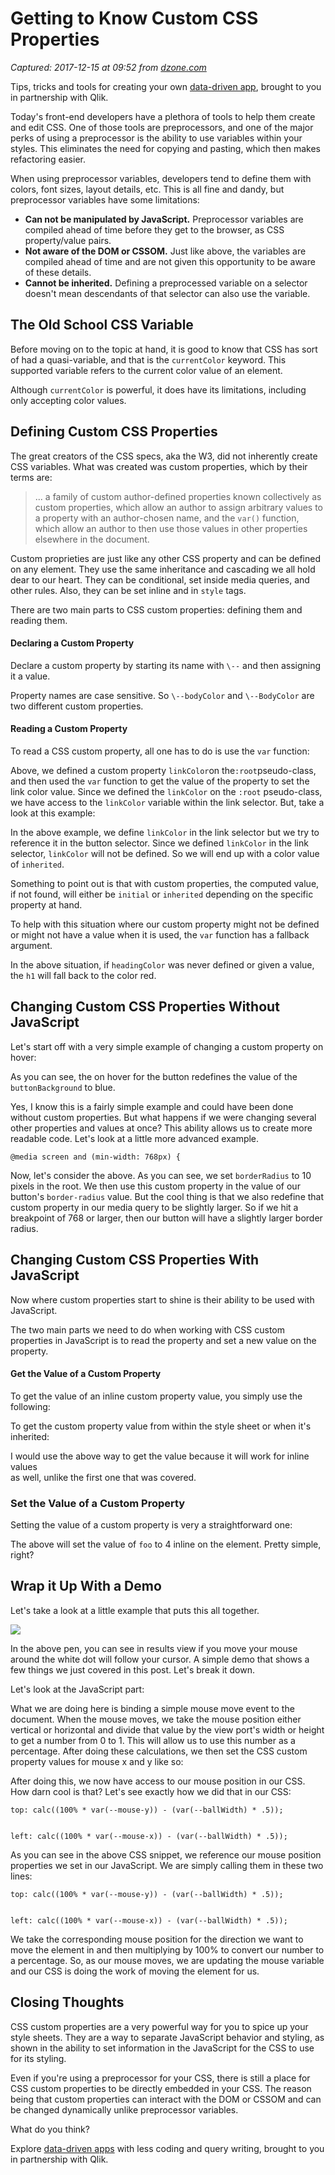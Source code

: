 # Getting to Know Custom CSS Properties

_Captured: 2017-12-15 at 09:52 from [dzone.com](https://dzone.com/articles/getting-to-know-custom-css-properties?edition=342156&utm_source=Daily%20Digest&utm_medium=email&utm_campaign=Daily%20Digest%202017-12-14)_

Tips, tricks and tools for creating your own [data-driven app](https://dzone.com/go?i=247321&u=http%3A%2F%2Fplayground.qlik.com%2Flearn%2Fnoobs%2Fintro%3Futm_source%3Ddzone_web_dev_zone%26utm_medium%3Dbumper_text_1%26utm_campaign%3Ddzone), brought to you in partnership with Qlik.

Today's front-end developers have a plethora of tools to help them create and edit CSS. One of those tools are preprocessors, and one of the major perks of using a preprocessor is the ability to use variables within your styles. This eliminates the need for copying and pasting, which then makes refactoring easier.

When using preprocessor variables, developers tend to define them with colors, font sizes, layout details, etc. This is all fine and dandy, but preprocessor variables have some limitations:

  * **Can not be manipulated by JavaScript.** Preprocessor variables are compiled ahead of time before they get to the browser, as CSS property/value pairs.
  * **Not aware of the DOM or CSSOM.** Just like above, the variables are compiled ahead of time and are not given this opportunity to be aware of these details.
  * **Cannot be inherited.** Defining a preprocessed variable on a selector doesn't mean descendants of that selector can also use the variable.

## The Old School CSS Variable

Before moving on to the topic at hand, it is good to know that CSS has sort of had a quasi-variable, and that is the `currentColor` keyword. This supported variable refers to the current color value of an element.

Although `currentColor` is powerful, it does have its limitations, including only accepting color values.

## Defining Custom CSS Properties

The great creators of the CSS specs, aka the W3, did not inherently create CSS variables. What was created was custom properties, which by their terms are:

> ... a family of custom author-defined properties known collectively as custom properties, which allow an author to assign arbitrary values to a property with an author-chosen name, and the `var()` function, which allow an author to then use those values in other properties elsewhere in the document.

Custom proprieties are just like any other CSS property and can be defined on any element. They use the same inheritance and cascading we all hold dear to our heart. They can be conditional, set inside media queries, and other rules. Also, they can be set inline and in `style` tags.

There are two main parts to CSS custom properties: defining them and reading them.

#### Declaring a Custom Property

Declare a custom property by starting its name with `\--` and then assigning it a value.

Property names are case sensitive. So `\--bodyColor` and `\--BodyColor` are two different custom properties.

#### Reading a Custom Property

To read a CSS custom property, all one has to do is use the `var` function:

Above, we defined a custom property `linkColor`on the`:root`pseudo-class, and then used the `var` function to get the value of the property to set the link color value. Since we defined the `linkColor` on the `:root` pseudo-class, we have access to the `linkColor` variable within the link selector. But, take a look at this example:

In the above example, we define `linkColor` in the link selector but we try to reference it in the button selector. Since we defined `linkColor` in the link selector, `linkColor` will not be defined. So we will end up with a color value of `inherited`.

Something to point out is that with custom properties, the computed value, if not found, will either be `initial` or `inherited` depending on the specific property at hand.

To help with this situation where our custom property might not be defined or might not have a value when it is used, the `var` function has a fallback argument.

In the above situation, if `headingColor` was never defined or given a value, the `h1` will fall back to the color red.

## Changing Custom CSS Properties Without JavaScript

Let's start off with a very simple example of changing a custom property on hover:

As you can see, the on hover for the button redefines the value of the `buttonBackground` to blue.

Yes, I know this is a fairly simple example and could have been done without custom properties. But what happens if we were changing several other properties and values at once? This ability allows us to create more readable code. Let's look at a little more advanced example.
    
    
    @media screen and (min-width: 768px) {

Now, let's consider the above. As you can see, we set `borderRadius` to 10 pixels in the root. We then use this custom property in the value of our button's `border-radius` value. But the cool thing is that we also redefine that custom property in our media query to be slightly larger. So if we hit a breakpoint of 768 or larger, then our button will have a slightly larger border radius.

## Changing Custom CSS Properties With JavaScript

Now where custom properties start to shine is their ability to be used with JavaScript.

The two main parts we need to do when working with CSS custom properties in JavaScript is to read the property and set a new value on the property.

#### Get the Value of a Custom Property

To get the value of an inline custom property value, you simply use the following:

To get the custom property value from within the style sheet or when it's inherited:

I would use the above way to get the value because it will work for inline values  
as well, unlike the first one that was covered.

### Set the Value of a Custom Property

Setting the value of a custom property is very a straightforward one:

The above will set the value of `foo` to 4 inline on the element. Pretty simple,  
right?

## Wrap it Up With a Demo

Let's take a look at a little example that puts this all together.

![](https://s3-us-west-2.amazonaws.com/i.cdpn.io/86577.XeqBdo.19f1bf91-f7c0-4350-90a2-746cad68c8d0.png)

In the above pen, you can see in results view if you move your mouse around the white dot will follow your cursor. A simple demo that shows a few things we just covered in this post. Let's break it down.

Let's look at the JavaScript part:

What we are doing here is binding a simple mouse move event to the document. When the mouse moves, we take the mouse position either vertical or horizontal and divide that value by the view port's width or height to get a number from 0 to 1. This will allow us to use this number as a percentage. After doing these calculations, we then set the CSS custom property values for mouse x and y like so:

After doing this, we now have access to our mouse position in our CSS. How darn cool is that? Let's see exactly how we did that in our CSS:
    
    
    top: calc((100% * var(--mouse-y)) - (var(--ballWidth) * .5));
    
    
    left: calc((100% * var(--mouse-x)) - (var(--ballWidth) * .5));

As you can see in the above CSS snippet, we reference our mouse position properties we set in our JavaScript. We are simply calling them in these two lines:
    
    
    top: calc((100% * var(--mouse-y)) - (var(--ballWidth) * .5));
    
    
    left: calc((100% * var(--mouse-x)) - (var(--ballWidth) * .5));

We take the corresponding mouse position for the direction we want to move the element in and then multiplying by 100% to convert our number to a percentage. So, as our mouse moves, we are updating the mouse variable and our CSS is doing the work of moving the element for us.

## Closing Thoughts

CSS custom properties are a very powerful way for you to spice up your style sheets. They are a way to separate JavaScript behavior and styling, as shown in the ability to set information in the JavaScript for the CSS to use for its styling.

Even if you're using a preprocessor for your CSS, there is still a place for CSS custom properties to be directly embedded in your CSS. The reason being that custom properties can interact with the DOM or CSSOM and can be changed dynamically unlike preprocessor variables.

What do you think?

Explore [data-driven apps](https://dzone.com/go?i=247322&u=http%3A%2F%2Fplayground.qlik.com%2F%3Futm_source%3Ddzone_web_dev_zone%26utm_medium%3Dbumper_text_2%26utm_campaign%3Ddzone) with less coding and query writing, brought to you in partnership with Qlik.
